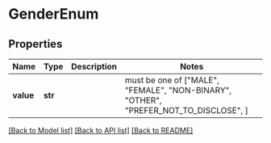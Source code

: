 # GenderEnum


## Properties
Name | Type | Description | Notes
------------ | ------------- | ------------- | -------------
**value** | **str** |  |  must be one of ["MALE", "FEMALE", "NON-BINARY", "OTHER", "PREFER_NOT_TO_DISCLOSE", ]

[[Back to Model list]](../README.md#documentation-for-models) [[Back to API list]](../README.md#documentation-for-api-endpoints) [[Back to README]](../README.md)


